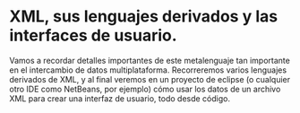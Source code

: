 # XML, sus lenguajes derivados y las interfaces de usuario.
Vamos a recordar detalles importantes de este metalenguaje tan importante en el intercambio de datos multiplataforma.
Recorreremos varios lenguajes derivados de XML, y al final veremos en un proyecto de eclipse (o cualquier otro IDE como NetBeans, por ejemplo) cómo usar los datos de un archivo XML para crear una interfaz de usuario, todo desde código.